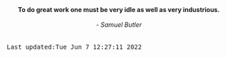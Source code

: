 
<div align="center"><b><span>To do great work one must be very idle as well as very industrious.</span></b><br><br><i> - Samuel Butler</i></div>
<br><br><kbd>Last updated:Tue Jun  7 12:27:11 2022</kbd>